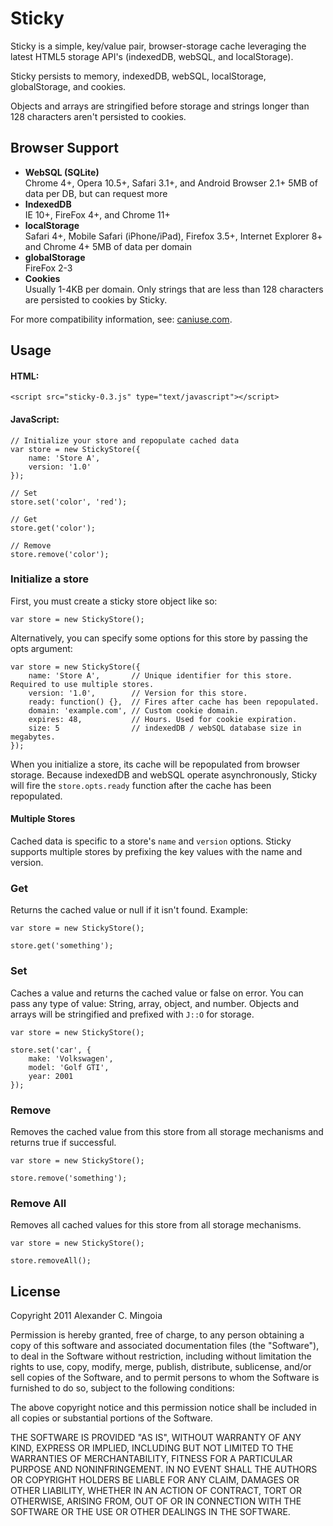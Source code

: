 # Sticky

Sticky is a simple, key/value pair, browser-storage cache leveraging the latest HTML5 storage API's (indexedDB, webSQL, and localStorage).

Sticky persists to memory, indexedDB, webSQL, localStorage, globalStorage, and cookies.

Objects and arrays are stringified before storage and strings longer than 128 characters aren't persisted to cookies.

## Browser Support

* **WebSQL (SQLite)**  
Chrome 4+, Opera 10.5+, Safari 3.1+, and Android Browser 2.1+
5MB of data per DB, but can request more
* **IndexedDB**  
IE 10+, FireFox 4+, and Chrome 11+
* **localStorage**  
Safari 4+, Mobile Safari (iPhone/iPad), Firefox 3.5+, Internet Explorer 8+ and Chrome 4+
5MB of data per domain
* **globalStorage**  
FireFox 2-3
* **Cookies**  
Usually 1-4KB per domain. Only strings that are less than 128 characters are persisted to cookies by Sticky.

For more compatibility information, see: [caniuse.com](http://caniuse.com/).

## Usage

#### HTML:

    <script src="sticky-0.3.js" type="text/javascript"></script>

#### JavaScript:

    // Initialize your store and repopulate cached data
    var store = new StickyStore({
        name: 'Store A',
        version: '1.0'
    });

    // Set
    store.set('color', 'red');

    // Get
    store.get('color');

    // Remove
    store.remove('color');

### Initialize a store

First, you must create a sticky store object like so:

    var store = new StickyStore();

Alternatively, you can specify some options for this store by passing the opts argument:

    var store = new StickyStore({
        name: 'Store A',       // Unique identifier for this store. Required to use multiple stores.
        version: '1.0',        // Version for this store.
        ready: function() {},  // Fires after cache has been repopulated.
        domain: 'example.com', // Custom cookie domain.
        expires: 48,           // Hours. Used for cookie expiration.
        size: 5                // indexedDB / webSQL database size in megabytes.
    });

When you initialize a store, its cache will be repopulated from browser storage. Because indexedDB and webSQL operate asynchronously, Sticky will fire the ```store.opts.ready``` function after the cache has been repopulated.

#### Multiple Stores

Cached data is specific to a store's ```name``` and ```version``` options. Sticky supports multiple stores by prefixing the key values with the name and version.

### Get

Returns the cached value or null if it isn't found. Example:

    var store = new StickyStore();

    store.get('something');

### Set

Caches a value and returns the cached value or false on error. You can pass any type of value: String, array, object, and number. Objects and arrays will be stringified and prefixed with ```J::O``` for storage.

    var store = new StickyStore();

    store.set('car', {
        make: 'Volkswagen',
        model: 'Golf GTI',
        year: 2001
    });

### Remove

Removes the cached value from this store from all storage mechanisms and returns true if successful.

    var store = new StickyStore();

    store.remove('something');

### Remove All

Removes all cached values for this store from all storage mechanisms.

    var store = new StickyStore();

    store.removeAll();

## License

Copyright 2011 Alexander C. Mingoia

Permission is hereby granted, free of charge, to any person obtaining a copy of this software and associated documentation files (the "Software"), to deal in the Software without restriction, including without limitation the rights to use, copy, modify, merge, publish, distribute, sublicense, and/or sell copies of the Software, and to permit persons to whom the Software is furnished to do so, subject to the following conditions:

The above copyright notice and this permission notice shall be included in all copies or substantial portions of the Software.

THE SOFTWARE IS PROVIDED "AS IS", WITHOUT WARRANTY OF ANY KIND, EXPRESS OR IMPLIED, INCLUDING BUT NOT LIMITED TO THE WARRANTIES OF MERCHANTABILITY, FITNESS FOR A PARTICULAR PURPOSE AND NONINFRINGEMENT. IN NO EVENT SHALL THE AUTHORS OR COPYRIGHT HOLDERS BE LIABLE FOR ANY CLAIM, DAMAGES OR OTHER LIABILITY, WHETHER IN AN ACTION OF CONTRACT, TORT OR OTHERWISE, ARISING FROM, OUT OF OR IN CONNECTION WITH THE SOFTWARE OR THE USE OR OTHER DEALINGS IN THE SOFTWARE.
